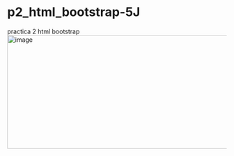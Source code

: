 # p2_html_bootstrap-5J
practica 2 html bootstrap
<img width="621" height="261" alt="image" src="https://github.com/user-attachments/assets/390c4e2b-6d0f-454f-b0d3-8ace50362ed1" />
